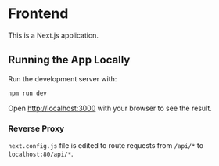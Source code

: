 # Frontend

This is a Next.js application.

## Running the App Locally

Run the development server with:

```bash
npm run dev
```

Open [http://localhost:3000](http://localhost:3000) with your browser to see the result.

### Reverse Proxy

`next.config.js` file is edited to route requests from `/api/*` to `localhost:80/api/*`.
